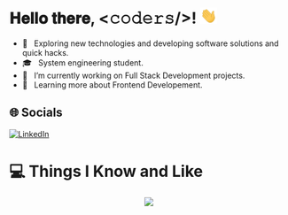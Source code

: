 <h1> 𝐇𝐞𝐥𝐥𝐨 𝐭𝐡𝐞𝐫𝐞, <𝚌𝚘𝚍𝚎𝚛𝚜/>! <img src="https://raw.githubusercontent.com/ABSphreak/ABSphreak/master/gifs/Hi.gif" width="30px"></h1>

  - 🤔 &nbsp; Exploring new technologies and developing software solutions and quick hacks.
  - 🎓 &nbsp; System engineering student.
  - 💼 &nbsp; I’m currently working on Full Stack Development projects.
  - 🌱 &nbsp; Learning more about Frontend Developement. 

## 🌐 Socials
[![LinkedIn](https://img.shields.io/badge/LinkedIn-%230077B5.svg?logo=linkedin&logoColor=white)](https://www.linkedin.com/in/urielo-dev/)

# 💻 Things I Know and Like

<p align="center">
  <a href="https://skillicons.dev">
    <img src="https://skillicons.dev/icons?i=html,css,js,react,styledcomponents,redux,nodejs,express,mongodb,java,postgres&perline=6" />
  </a>
</p>
